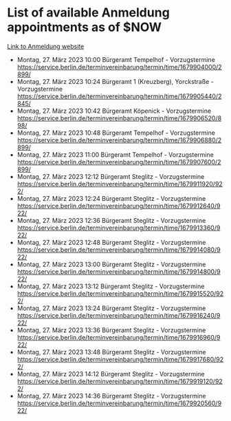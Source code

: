 # List of available Anmeldung appointments as of $NOW
[Link to Anmeldung website](https://service.berlin.de/terminvereinbarung/termin/tag.php?termin=1&anliegen[]=120686&dienstleisterlist=122210,122217,327316,122219,327312,122227,327314,122231,327346,122243,327348,122254,122252,329742,122260,329745,122262,329748,122271,327278,122273,327274,122277,327276,330436,122280,327294,122282,327290,122284,327292,122291,327270,122285,327266,122286,327264,122296,327268,150230,329760,122297,327286,122294,327284,122312,329763,122314,329775,122304,327330,122311,327334,122309,327332,317869,122281,327352,122279,329772,122283,122276,327324,122274,327326,122267,329766,122246,327318,122251,327320,122257,327322,122208,327298,122226,327300&herkunft=http%3A%2F%2Fservice.berlin.de%2Fdienstleistung%2F120686%2F)
- Montag, 27. März 2023 10:00 Bürgeramt Tempelhof - Vorzugstermine https://service.berlin.de/terminvereinbarung/termin/time/1679904000/2899/
- Montag, 27. März 2023 10:24 Bürgeramt 1 (Kreuzberg), Yorckstraße - Vorzugstermine https://service.berlin.de/terminvereinbarung/termin/time/1679905440/2845/
- Montag, 27. März 2023 10:42 Bürgeramt Köpenick - Vorzugstermine https://service.berlin.de/terminvereinbarung/termin/time/1679906520/898/
- Montag, 27. März 2023 10:48 Bürgeramt Tempelhof - Vorzugstermine https://service.berlin.de/terminvereinbarung/termin/time/1679906880/2899/
- Montag, 27. März 2023 11:00 Bürgeramt Tempelhof - Vorzugstermine https://service.berlin.de/terminvereinbarung/termin/time/1679907600/2899/
- Montag, 27. März 2023 12:12 Bürgeramt Steglitz - Vorzugstermine https://service.berlin.de/terminvereinbarung/termin/time/1679911920/922/
- Montag, 27. März 2023 12:24 Bürgeramt Steglitz - Vorzugstermine https://service.berlin.de/terminvereinbarung/termin/time/1679912640/922/
- Montag, 27. März 2023 12:36 Bürgeramt Steglitz - Vorzugstermine https://service.berlin.de/terminvereinbarung/termin/time/1679913360/922/
- Montag, 27. März 2023 12:48 Bürgeramt Steglitz - Vorzugstermine https://service.berlin.de/terminvereinbarung/termin/time/1679914080/922/
- Montag, 27. März 2023 13:00 Bürgeramt Steglitz - Vorzugstermine https://service.berlin.de/terminvereinbarung/termin/time/1679914800/922/
- Montag, 27. März 2023 13:12 Bürgeramt Steglitz - Vorzugstermine https://service.berlin.de/terminvereinbarung/termin/time/1679915520/922/
- Montag, 27. März 2023 13:24 Bürgeramt Steglitz - Vorzugstermine https://service.berlin.de/terminvereinbarung/termin/time/1679916240/922/
- Montag, 27. März 2023 13:36 Bürgeramt Steglitz - Vorzugstermine https://service.berlin.de/terminvereinbarung/termin/time/1679916960/922/
- Montag, 27. März 2023 13:48 Bürgeramt Steglitz - Vorzugstermine https://service.berlin.de/terminvereinbarung/termin/time/1679917680/922/
- Montag, 27. März 2023 14:12 Bürgeramt Steglitz - Vorzugstermine https://service.berlin.de/terminvereinbarung/termin/time/1679919120/922/
- Montag, 27. März 2023 14:36 Bürgeramt Steglitz - Vorzugstermine https://service.berlin.de/terminvereinbarung/termin/time/1679920560/922/
